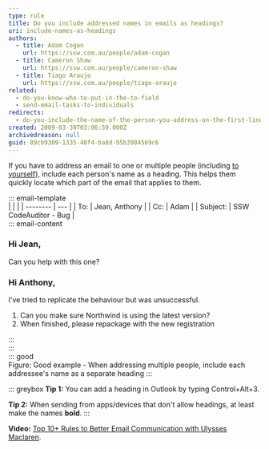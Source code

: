 ```yaml
---
type: rule
title: Do you include addressed names in emails as headings?
uri: include-names-as-headings
authors:
  - title: Adam Cogan
    url: https://ssw.com.au/people/adam-cogan
  - title: Cameron Shaw
    url: https://ssw.com.au/people/cameron-shaw
  - title: Tiago Araujo
    url: https://ssw.com.au/people/tiago-araujo
related:
  - do-you-know-who-to-put-in-the-to-field
  - send-email-tasks-to-individuals
redirects:
  - do-you-include-the-name-of-the-person-you-address-on-the-first-line
created: 2009-03-30T03:06:59.000Z
archivedreason: null
guid: 89cb9309-1335-48f4-ba8d-95b3984569c6
---
```


If you have to address an email to one or multiple people (including [to yourself](/dones-do-you-send-yourself-emails)), include each person's name as a heading. This helps them quickly locate which part of the email that applies to them.

<!--endintro-->

::: email-template  
|          |     |
| -------- | --- |
| To:      | Jean, Anthony |
| Cc:      | Adam |
| Subject: | SSW CodeAuditor - Bug |  
::: email-content  

### Hi Jean,  
Can you help with this one?

### Hi Anthony,  
I've tried to replicate the behaviour but was unsuccessful.
1. Can you make sure Northwind is using the latest version?
2. When finished, please repackage with the new registration

:::  
:::  
::: good  
Figure: Good example - When addressing multiple people, include each addressee's name as a separate heading
:::

::: greybox
**Tip 1:** You can add a heading in Outlook by typing Control+Alt+3.

**Tip 2:** When sending from apps/devices that don't allow headings, at least make the names **bold**.
:::

**Video:** [Top 10+ Rules to Better Email Communication with Ulysses Maclaren](https://www.youtube.com/watch?v=LAqRokqq4jI).
